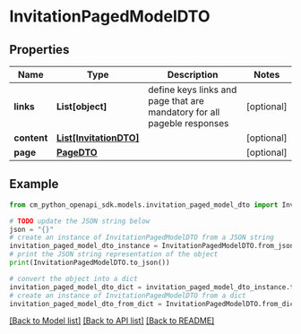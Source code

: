 # InvitationPagedModelDTO


## Properties

Name | Type | Description | Notes
------------ | ------------- | ------------- | -------------
**links** | **List[object]** | define keys links and page that are mandatory for all pageble responses | [optional] 
**content** | [**List[InvitationDTO]**](InvitationDTO.md) |  | [optional] 
**page** | [**PageDTO**](PageDTO.md) |  | [optional] 

## Example

```python
from cm_python_openapi_sdk.models.invitation_paged_model_dto import InvitationPagedModelDTO

# TODO update the JSON string below
json = "{}"
# create an instance of InvitationPagedModelDTO from a JSON string
invitation_paged_model_dto_instance = InvitationPagedModelDTO.from_json(json)
# print the JSON string representation of the object
print(InvitationPagedModelDTO.to_json())

# convert the object into a dict
invitation_paged_model_dto_dict = invitation_paged_model_dto_instance.to_dict()
# create an instance of InvitationPagedModelDTO from a dict
invitation_paged_model_dto_from_dict = InvitationPagedModelDTO.from_dict(invitation_paged_model_dto_dict)
```
[[Back to Model list]](../README.md#documentation-for-models) [[Back to API list]](../README.md#documentation-for-api-endpoints) [[Back to README]](../README.md)



